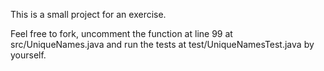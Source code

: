 This is a small project for an exercise.

Feel free to fork, uncomment the function at line 99 at src/UniqueNames.java and run the tests at test/UniqueNamesTest.java by yourself.
